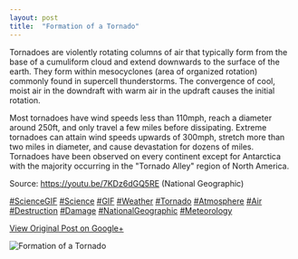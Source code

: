 ```yaml
---
layout: post
title:  "Formation of a Tornado"
---
```


Tornadoes are violently rotating columns of air that typically form from the
base of a cumuliform cloud and extend downwards to the surface of the earth.
They form within mesocyclones (area of organized rotation) commonly found in
supercell thunderstorms. The convergence of cool, moist air in the downdraft
with warm air in the updraft causes the initial rotation.  
  
Most tornadoes have wind speeds less than 110mph, reach a diameter around
250ft, and only travel a few miles before dissipating. Extreme tornadoes can
attain wind speeds upwards of 300mph, stretch more than two miles in diameter,
and cause devastation for dozens of miles. Tornadoes have been observed on
every continent except for Antarctica with the majority occurring in the
"Tornado Alley" region of North America.  
  
Source: <https://youtu.be/7KDz6dGQ5RE> (National Geographic)  
  
[#ScienceGIF](https://plus.google.com/s/%23ScienceGIF/posts)
[#Science](https://plus.google.com/s/%23Science/posts)
[#GIF](https://plus.google.com/s/%23GIF/posts)
[#Weather](https://plus.google.com/s/%23Weather/posts)
[#Tornado](https://plus.google.com/s/%23Tornado/posts)
[#Atmosphere](https://plus.google.com/s/%23Atmosphere/posts)
[#Air](https://plus.google.com/s/%23Air/posts)
[#Destruction](https://plus.google.com/s/%23Destruction/posts)
[#Damage](https://plus.google.com/s/%23Damage/posts)
[#NationalGeographic](https://plus.google.com/s/%23NationalGeographic/posts)
[#Meteorology](https://plus.google.com/s/%23Meteorology/posts) ﻿

[View Original Post on Google+](https://plus.google.com/+ColinSullender/posts/gPKDUakAUq2)

![Formation of a Tornado](/assets/img/2015-12-26-Formation-of-a-Tornado.gif)
